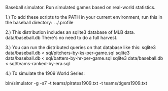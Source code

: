 Baseball simulator. Run simulated games based on real-world statistics.

1.) To add these scripts to the PATH in your current environment, run this in the baseball directory:
. ./.profile

2.) This distribution includes an sqlite3 database of MLB data. data/baseball.db There's no
need to do a full harvest. 

3.) You can run the distributed queries on that database like this:
sqlite3 data/baseball.db < sql/pitchers-by-ks-per-game.sql
sqlite3 data/baseball.db < sql/batters-by-hr-per-game.sql
sqlite3 data/baseball.db < sql/teams-ranked-by-era.sql

4.) To simulate the 1909 World Series:

bin/simulator -g -s7 -t teams/pirates1909.txt -t teams/tigers1909.txt 


